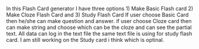 In this Flash Card generator I have three options 1) Make Basic Flash card 2) Make Cloze Flash Card and 3) Study Flash Card If user choose Basic Card then he/she can make  question and answer. if user choose Cloze card then can make  string and choose which can be the cloze and can see the partial text. All data can log in the text file the same text file is using for study flash card. I am still working on the Study card i think which is optinal. 